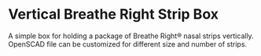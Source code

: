# Vertical Breathe Right Strip Box

A simple box for holding a package of Breathe Right® nasal strips vertically. OpenSCAD file can be customized for different size and number of strips.
